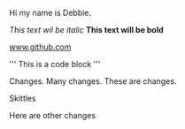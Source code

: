 Hi my name is Debbie.

*This text wil be italic*
**This text will be bold**

www.github.com

'''
This is a code block
'''


Changes. Many changes. These are changes. 


Skittles

Here are other changes


